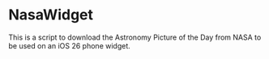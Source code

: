# NasaWidget
This is a script to download the Astronomy Picture of the Day from NASA to be used on an iOS 26 phone widget.
